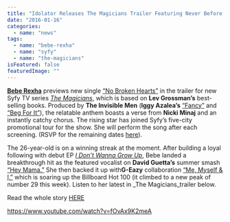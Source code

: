 ```yaml
---
title: "Idolator Releases The Magicians Trailer Featuring Never Before Heard Single by Bebe Rexha and Nicki Minaj"
date: "2016-01-16"
categories: 
  - name: "news"
tags: 
  - name: "bebe-rexha"
  - name: "syfy"
  - name: "the-magicians"
isFeatured: false
featuredImage: ""
---
```


[**Bebe Rexha**](https://twitter.com/BebeRexha) previews new single [“No Broken Hearts”](http://www.idolator.com/7619976/bebe-rexha-performs-no-broken-hearts-nicki-minaj) in the trailer for new Syfy TV series [_The Magicians_](http://www.imdb.com/title/tt4254242/), which is based on **Lev Grossman’s** best-selling books. Produced by **The Invisible Men** (**Iggy Azalea’s** [“Fancy”](http://www.idolator.com/7508295/iggy-azalea-charli-xcx-fancy-video-clueless) and [“Beg For It”](http://www.idolator.com/7571839/iggy-azalea-beg-for-it-lyric-video-watch)), the relatable anthem boasts a verse from **Nicki Minaj** and an instantly catchy chorus. The rising star has joined Syfy’s five-city promotional tour for the show. She will perform the song after each screening. (RSVP for the remaining dates [here](http://mirroredmedia.com/themagicianstour/)).

The 26-year-old is on a winning streak at the moment. After building a loyal following with debut EP [_I Don’t Wanna Grow Up_](https://itunes.apple.com/au/album/i-dont-wanna-grow-up-ep/id989483968?ign-mpt=uo%3D4), Bebe landed a breakthrough hit as the featured vocalist on **David Guetta’s** summer smash [“Hey Mama.”](http://www.idolator.com/7593357/david-guetta-hey-mama-video-nicki-minaj-mad-max-afrojack-bebe-rexha) She then backed it up with**G-Eazy** collaboration [“Me, Myself & I,”](http://www.idolator.com/7613292/g-eazy-me-myself-i-video-bebe-rexha) which is soaring up the Billboard Hot 100 (it climbed to a new peak of number 29 this week). Listen to her latest in _The Magicians_trailer below.

Read the whole story [HERE](http://www.idolator.com/7620236/bebe-rexha-no-broken-hearts-snippet-magicians-trailer)

https://www.youtube.com/watch?v=fOvAx9K2meA

